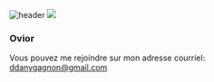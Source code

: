 ![header](https://user-images.githubusercontent.com/21992952/147307505-8d4a2389-9f66-4718-9336-008930ab5120.png)
![](https://img.shields.io/badge/dgagnon-%E2%99%A6%EF%B8%8F-red)

### Ovior

Vous pouvez me rejoindre sur mon adresse courriel: ddanygagnon@gmail.com
